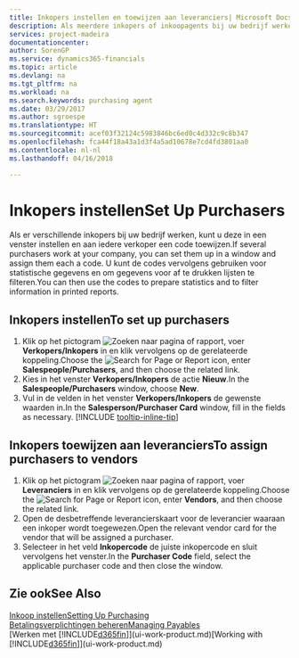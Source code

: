 ```yaml
---
title: Inkopers instellen en toewijzen aan leveranciers| Microsoft Docs
description: Als meerdere inkopers of inkoopagents bij uw bedrijf werken, kunt u deze voor statistische analyses organiseren.
services: project-madeira
documentationcenter: 
author: SorenGP
ms.service: dynamics365-financials
ms.topic: article
ms.devlang: na
ms.tgt_pltfrm: na
ms.workload: na
ms.search.keywords: purchasing agent
ms.date: 03/29/2017
ms.author: sgroespe
ms.translationtype: HT
ms.sourcegitcommit: acef03f32124c5983846bc6ed0c4d332c9c8b347
ms.openlocfilehash: fca44f18a43a1d3f4a5ad10678e7cd4fd3801aa0
ms.contentlocale: nl-nl
ms.lasthandoff: 04/16/2018

---
```

# <a name="set-up-purchasers"></a><span data-ttu-id="43340-103">Inkopers instellen</span><span class="sxs-lookup"><span data-stu-id="43340-103">Set Up Purchasers</span></span>
<span data-ttu-id="43340-104">Als er verschillende inkopers bij uw bedrijf werken, kunt u deze in een venster instellen en aan iedere verkoper een code toewijzen.</span><span class="sxs-lookup"><span data-stu-id="43340-104">If several purchasers work at your company, you can set them up in a window and assign them each a code.</span></span> <span data-ttu-id="43340-105">U kunt de codes vervolgens gebruiken voor statistische gegevens en om gegevens voor af te drukken lijsten te filteren.</span><span class="sxs-lookup"><span data-stu-id="43340-105">You can then use the codes to prepare statistics and to filter information in printed reports.</span></span>

## <a name="to-set-up-purchasers"></a><span data-ttu-id="43340-106">Inkopers instellen</span><span class="sxs-lookup"><span data-stu-id="43340-106">To set up purchasers</span></span>
1. <span data-ttu-id="43340-107">Klik op het pictogram ![Zoeken naar pagina of rapport](media/ui-search/search_small.png "pictogram Zoeken naar pagina of rapport"), voer **Verkopers/Inkopers** in en klik vervolgens op de gerelateerde koppeling.</span><span class="sxs-lookup"><span data-stu-id="43340-107">Choose the ![Search for Page or Report](media/ui-search/search_small.png "Search for Page or Report icon") icon, enter **Salespeople/Purchasers**, and then choose the related link.</span></span>
2. <span data-ttu-id="43340-108">Kies in het venster **Verkopers/Inkopers** de actie **Nieuw**.</span><span class="sxs-lookup"><span data-stu-id="43340-108">In the **Salespeople/Purchasers** window, choose **New**.</span></span>
3. <span data-ttu-id="43340-109">Vul in de velden in het venster **Verkopers/Inkopers** de gewenste waarden in.</span><span class="sxs-lookup"><span data-stu-id="43340-109">In the **Salesperson/Purchaser Card** window, fill in the fields as necessary.</span></span> [!INCLUDE [tooltip-inline-tip](includes/tooltip-inline-tip_md.md)]

## <a name="to-assign-purchasers-to-vendors"></a><span data-ttu-id="43340-110">Inkopers toewijzen aan leveranciers</span><span class="sxs-lookup"><span data-stu-id="43340-110">To assign purchasers to vendors</span></span>
1. <span data-ttu-id="43340-111">Klik op het pictogram ![Zoeken naar pagina of rapport](media/ui-search/search_small.png "pictogram Zoeken naar pagina of rapport"), voer **Leveranciers** in en klik vervolgens op de gerelateerde koppeling.</span><span class="sxs-lookup"><span data-stu-id="43340-111">Choose the ![Search for Page or Report](media/ui-search/search_small.png "Search for Page or Report icon") icon, enter **Vendors**, and then choose the related link.</span></span>
2. <span data-ttu-id="43340-112">Open de desbetreffende leverancierskaart voor de leverancier waaraan een inkoper wordt toegewezen.</span><span class="sxs-lookup"><span data-stu-id="43340-112">Open the relevant vendor card for the vendor that will be assigned a purchaser.</span></span>
3. <span data-ttu-id="43340-113">Selecteer in het veld **Inkopercode** de juiste inkopercode en sluit vervolgens het venster.</span><span class="sxs-lookup"><span data-stu-id="43340-113">In the **Purchaser Code** field, select the applicable purchaser code and then close the window.</span></span>

## <a name="see-also"></a><span data-ttu-id="43340-114">Zie ook</span><span class="sxs-lookup"><span data-stu-id="43340-114">See Also</span></span>
[<span data-ttu-id="43340-115">Inkoop instellen</span><span class="sxs-lookup"><span data-stu-id="43340-115">Setting Up Purchasing</span></span>](purchasing-setup-purchasing.md)  
[<span data-ttu-id="43340-116">Betalingsverplichtingen beheren</span><span class="sxs-lookup"><span data-stu-id="43340-116">Managing Payables</span></span>](payables-manage-payables.md)  
<span data-ttu-id="43340-117">[Werken met [!INCLUDE[d365fin](includes/d365fin_md.md)]](ui-work-product.md)</span><span class="sxs-lookup"><span data-stu-id="43340-117">[Working with [!INCLUDE[d365fin](includes/d365fin_md.md)]](ui-work-product.md)</span></span>


